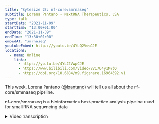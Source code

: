 ```yaml
---
title: "Bytesize 27: nf-core/smrnaseq"
subtitle: Lorena Pantano - NextRNA Therapeutics, USA
type: talk
startDate: "2021-11-09"
startTime: "13:00+01:00"
endDate: "2021-11-09"
endTime: "13:30+01:00"
embedAt: "smrnaseq"
youtubeEmbed: https://youtu.be/4YLQ2VwpCJE
locations:
  - name: Online
    links:
      - https://youtu.be/4YLQ2VwpCJE
      - https://www.bilibili.com/video/BV17U4y1M7bQ
      - https://doi.org/10.6084/m9.figshare.16964392.v1
---
```


This week, Lorena Pantano ([@lpantano](https://github.com/lpantano/)) will tell us all about the nf-core/smrnaseq pipeline.

nf-core/smrnaseq is a bioinformatics best-practice analysis pipeline used for small RNA sequencing data.

<details markdown="1"><summary>Video transcription</summary>

:::note
The content has been edited to make it reader-friendly
:::

[0:01](https://youtu.be/4YLQ2VwpCJE&t=1)
(host) Hi, thanks for joining us for another bytesize talk that's focused on pipelines. I'd like to begin by thanking the Chan Zuckerberg initiative for funding nf-core events and our outreach initiatives. I'd also like to extend a special thanks to the volunteers that helped us organize the recent hackathon two weeks ago. Now, we've recently received funding from the Chan Zuckerberg Initiative that is focused on boosting diversity and inclusion. Evan mentioned a few full-time paid positions for developer advocates for this purpose in the announcements channel on Slack. Please reach out to us for more information and keep an eye out for the official advertisement of the positions and spread the word when they're out. Now, without further ado, I'd like to introduce you to our speaker today. We're joined by Lorena Pantano from NextRNA Therapeutics in the US, who will be presenting the nf-core smRNA-Seq, so small RNA-Seq pipeline. If you have any questions for our speaker today, please unmute yourself at the end of the talk or use the chat function and I will read out your questions. Lorena, we appreciate how early in the morning it is for you. Thank you very, very much for making the time to present for us at bytesize. Over to you.

[1:14](https://youtu.be/4YLQ2VwpCJE&t=74)
Thank you. Thank you for having me in mind to share my contribution to the community. I'm very happy to be here and it's a sunny day. It's pretty awesome, the view. I'm going to talk about this pipeline, the small RNA-Seq pipeline. What I'm going to do is to give a scientific background, before starting to talk more about the analysis. I always think about the small RNA as small non-coding RNA. There are different kinds of small non-coding RNA that some of them are handled by the pipeline, others currently not, or maybe there are better pipelines for that.

[2:00](https://youtu.be/4YLQ2VwpCJE&t=120)
When we talk about small, it's good to give a size range. It could go even to a little bit shorter than 20, maybe 18 to 400. They are involved in different biological functions. We have gene regulation where we have microRNAs that are very well known. Together with microRNAs, we have endogenous siRNA and piRNAs, that are a little bit longer. We have others that are more in the range of 100, 200 that are involved in post-transcriptional modification like polyA or RNA nucleotide modification and others with similar size in the translational machinery like transfer RNA, or ribosomic RNA. Then there are others that we aren't clear of the function but as well are notated and are part of this group of small molecules. I'm going to go a little bit over the ones that the pipeline can handle, although not all of them right now have tools that will quantify them properly, but it's something that we want to work towards.

[3:18](https://youtu.be/4YLQ2VwpCJE&t=198)
In general when we talk about these very small RNA molecules we are talking about sizes between 18 to 33. Normally the biogenesis can come from double strand RNA or hairpin structures and it will be processed probably by Dicer, but not always, an Ago machinery, to perform some gene silencing. But it's not always like that but it's a good summary of what it could be. The microRNAs, these are the most well studied small RNA, the precursor normally is a big primary precursor that contains several hairpin structures and this long precursor is cleaved just around this hairpin structure to form the pre-microRNA. This still is in the nucleus and then it will go to the cytoplasm to get the final mature microRNA thanks to Dicer. At the same time of this process it will find what RNA it will target by nucleotide complementarity. There is a lot of research done in that this silencing can go through can go to mRNA degradation or translational repression.

[4:50](https://youtu.be/4YLQ2VwpCJE&t=290)
The one thing that maybe not a lot of people know is about the variability or variations that you find in microRNAs. It's very well known that microRNAs are not just one single RNA molecule, for everything we know there are variations, and it's not only single nucleotide variations. There are as well variation at the beginning and at the end of the sequence. These are called isomiRs and they were first described, I think, in 2008 and there is a lot of research on that. This modification is important, it will change the function. They will correlate to different stages in the cells, to diseases, so it's important to understand that when you want to analyze this you want to differentiate at least the type of variations that you have.

[5:50](https://youtu.be/4YLQ2VwpCJE&t=350)
Endogenous siRNAs have been described a lot in C. elegans and Drosophila. They are involved in regulation and they have a similar biogenesis than microRNAs. They can come from hairpin or double-strand RNA even in cis or trans, but at the end they will go to the cytoplasm and will perform a similar regulation. From here is where the field of using siRNA exogenous sRNA to knock down genes comes.

[6:26](https://youtu.be/4YLQ2VwpCJE&t=386)
Finally but not least, although there are a few other categories, piRNAs. They appear later and are a little bit longer from 26 to 30 nucleotide long. They have some modifications at the end of the sequence and were discovered the first time by regulating the transposons in the genome. When everything gets de-methylated, many of the transposons are active and this is a way to regulate that. They are created in this feedback loop. A small RNA that will have this size and it will amplify, it will then bind to the DNA to induce methylation or direct the degradation of the RNA from the transposons. It got a lot of interest in the past years.

[7:28](https://youtu.be/4YLQ2VwpCJE&t=448)
Other types of small RNA are coming from tRNAs, actually. There is a lot of investigation in here. They have been used a lot as biomarkers in cancer or different diseases. The function is still unclear, although there is a lot more information. But the idea of the biogenesis, when you do small RNA-seq and analyze the data, if you quantify these RNAs, you will find that there are fragments, small RNAs that are belonging to one side or another, or the top or the bottom. There is high abundancy, so there is no way that this is degradation because it's a conserved part of the whole molecule and they have been correlated to many diseases already.

[8:28](https://youtu.be/4YLQ2VwpCJE&t=508)
Then in the same way that there are fragments coming from tRNA there are fragments coming from other nuclear RNAs. In the same way this is still less clear. There is some conservation of the processing of these RNAs so this is where people keep quantifying and see what could be the function. As you see, many of them you already know, but this is not only about microRNAs, there is a lot of types of RNA and ideally, in a comprehensive pipeline you want to try to quantify and to characterize all of them. It's very hard to put all that together so I will go through the analysis, how it will look like and what is integrated in the nf-core pipeline and what is more to come.

[9:24](https://youtu.be/4YLQ2VwpCJE&t=564)
There is a lot of people working on that at different times and I hope that more people will come, because as you see it's not that simple a case to analyze this data. One thing that is recurrent is, because small is not a super quantitative word, that you will think that, oh, you have 200 nucleotides sequencing data and you think it's small and you will try to use this pipeline. I wouldn't recommend that. I think that if your library is enriched in reads for mainly more than 50, the best pipeline to use is RNA-Seq. Maybe there should be another pipeline for this, but all the tools that this small RNA-Seq pipeline has integrated is based on that you are going to find a lot of duplication of the reads, because your molecules are shorter than the read length you normally have.

[10:30](https://youtu.be/4YLQ2VwpCJE&t=630)
I will say that this is a good yes-or-no decision you're making. If you have a mixed one. I have done a lot that I have analyzed the data with this pipeline and then the untrimmed reads I will put in the RNA-Seq because sometimes you have a very heterogeneous library. You can do that, it's fine.

[10:54](https://youtu.be/4YLQ2VwpCJE&t=654)
The main challenges of the pipeline is isomiR detection because there are a lot of changes in a very small region. Right now we have some strategy, but ideally we will integrate more. There are smaller RNAs that come from places that are in multiple parts of the genome, so it's difficult to handle that and depending on the library you may have difficulties to differentiate what is degradation or functional molecules. Also, when you go to non-model organisms things get a little bit difficult. Ideally a perfect pipeline should try to address all this.

[11:35](https://youtu.be/4YLQ2VwpCJE&t=695)
The first step will be trimming, which is related to the library prep. There are different library preps. Normally there is variation of the two main ones, which are TruSeq, where you attach adapters to your RNA or cDNA molecule in this case, or you have a NextFlex library, where you have some degenerated bases at the end and at the beginning of the cDNA so you need to take that in account. The pipeline is compatible with a few protocols but probably not all the combinations. That is another issue we keep having all the time. We try to adapt to to all the possible combinations.

[12:23](https://youtu.be/4YLQ2VwpCJE&t=743)
The pipeline is divided in processing and QC, detection, annotation of non-microRNAs and trying to discover the novel ones. In processing and QC we use TrimGalore. We have FastQC integrated in there. MirTrace is a... I will give an example of this, but this is a good QC tool and of course MultiQC to put everything together. I would like to integrate qualimap to give you an idea of any other small RNA that you have, although MirTrace helped with that already. For detection and annotation we have bowtie and samtools as an easy way to know how much is mapping to mature, precursor or genome. Mirdeep2 will give you a quantification of microRNAs and mirtop will focus on isomiRs. I really want to integrate MINTmapper or any other tool that handles tRNA, there are some options. Because as I say, they have become very important. For the novel detection we have mirdeep2. It will do the job , but there are other tools like seqcluster or protac for piRNAs that will try to handle other kinds of RNAs.

[13:38](https://youtu.be/4YLQ2VwpCJE&t=818)
An example of MirTrace. It has a lot of different QC metrics but this one I like because it gives you an idea of the diversity of your sample and it will quantify what belongs to microRNA, to ribosomal RNA, to tRNA, to PCR artifacts or primer dimers. It gives you quickly an idea of what samples are better or if you have anything that you need to remove. For the quantification, as I say, after trimming and MirTrace you will go to mirdeep2 and bowtie and samtools and what you are going to have is a matrix of microRNA and isomiRs from these tools. This is what you will use for differential expression. Mirtop is compatible with the isomiR R package in bioconductor and it gives you a lot of tools to understand isomiRs, like a map of the different isomiR abundances in different samples and sometimes you see differences. It is helping you to decide where to focus.

[14:55](https://youtu.be/4YLQ2VwpCJE&t=895)
Finally this is the part that needs more work right now. Mirdeep2 is running different samples. A better study will be to collapse all the samples into one, to run mirdeep2, so you can really detect everything at once and then separate the quantification. Right now it is running on the different samples. Here is where seqcluster and other tools, that are focused on characterizing other non-coding RNAs, will be good to be added at some point. From this you will get the matrix and you can work with visualization and differential expression as you wish. An example of mirdeep2. It will give you the secondary structure of the RNA where the mature is. This visualization is pretty cool and it is good to go over that to see if you have any new microRNA in your samples.

[16:02](https://youtu.be/4YLQ2VwpCJE&t=962)
Just as a summary, the current pipeline has a very comprehensive QC with MirTrace. The microRNA isomiRs are very well quantified. But it needs a couple of more tools to be a better pipeline. The novel microRNA detection and quantification with mirdeep2 is there, so that is good. We are migrating to the second version of Nextflow. It has been massive work for many people and we are almost there. We are working with some final details, so hopefully we can get it done in a few weeks. Mainly it is the versioning and adding some more QC metrics. My idea is, because I have this data in my current job, that it gives me an excuse to work on this. I would really like to add other tools to make it a better pipeline and if anybody wants to help they are very welcome. For this or any other pipeline I am happy to help in any way as well.

[17:23](https://youtu.be/4YLQ2VwpCJE&t=1043)
As I say this is a work of many. I couldn't put everyone here but I really appreciate everybody. I really appreciate the Nextflow and nf-core community and I think that is helping a lot of people: beginners, experts, everybody. So I really like the vision and the core values. I want to thank contributors as well, people enabled in this.

</details>
